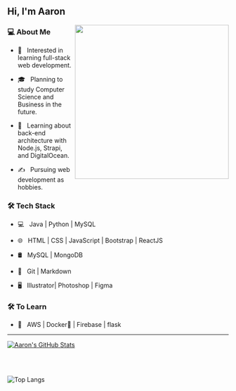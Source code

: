 <h2> Hi, I'm Aaron</h2>

<img align='right' src="https://theawesomedaily.com/wp-content/uploads/2014/10/i-have-no-idea-what-im-doing-dog-feat-1.jpg" width="350">

<h3> 💻 About Me </h3>



- 🤔 &nbsp; Interested in learning full-stack web development.

- 🎓 &nbsp; Planning to study Computer Science and Business in the future.

- 🌱 &nbsp; Learning about back-end architecture with Node.js, Strapi, and DigitalOcean.

- ✍️ &nbsp; Pursuing web development as hobbies.



<h3>🛠 Tech Stack</h3>



- 💻 &nbsp; Java | Python | MySQL

- 🌐 &nbsp; HTML | CSS | JavaScript | Bootstrap | ReactJS

- 🛢 &nbsp; MySQL | MongoDB

- 🔧 &nbsp; Git | Markdown

- 🖥 &nbsp; Illustrator| Photoshop | Figma




<h3>🛠 To Learn</h3>

- 🔧 &nbsp; AWS | Docker🐳 | Firebase | flask

<hr>


[![Aaron's GitHub Stats](https://github-readme-stats.vercel.app/api?username=aaronbiscotti&show_icons=true)](https://github.com/aaronbiscotti)

<br/>

<br/>

![Top Langs](https://github-readme-stats.vercel.app/api/top-langs/?username=aaronbiscotti&show_icons=true)

<br><br>

